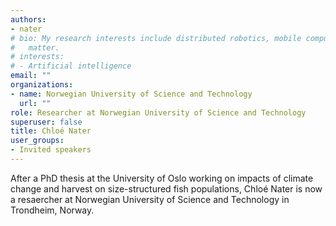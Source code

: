 ```yaml
---
authors:
- nater
# bio: My research interests include distributed robotics, mobile computing and programmable
#   matter.
# interests:
# - Artificial intelligence
email: ""
organizations:
- name: Norwegian University of Science and Technology
  url: ""
role: Researcher at Norwegian University of Science and Technology
superuser: false
title: Chloé Nater
user_groups:
- Invited speakers
---
```


After a PhD thesis at the University of Oslo working on impacts of climate change and harvest on size-structured fish populations, Chloé Nater is now a resaercher at Norwegian University of Science and Technology in Trondheim, Norway.